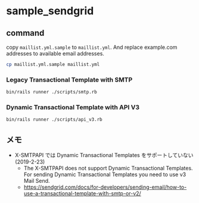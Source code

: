 # sample_sendgrid

## command

copy `maillist.yml.sample` to `maillist.yml`. And replace example.com addresses to available email addresses.

```sh
cp maillist.yml.sample maillist.yml
```

### Legacy Transactional Template with SMTP
 ```sh
bin/rails runner ./scripts/smtp.rb 
```

### Dynamic Transactional Template with API V3

 ```sh
bin/rails runner ./scripts/api_v3.rb 
```


## メモ

- X-SMTPAPI では Dynamic Transactional Templates をサポートしていない (2019-2-23)
  - The X-SMTPAPI does not support Dynamic Transactional Templates. For sending Dynamic Transactional Templates you need to use v3 Mail Send.
  - https://sendgrid.com/docs/for-developers/sending-email/how-to-use-a-transactional-template-with-smtp-or-v2/
  
